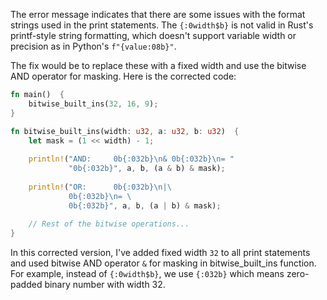 The error message indicates that there are some issues with the format strings used in the print statements. The `{:0width$b}` is not valid in Rust's printf-style string formatting, which doesn't support variable width or precision as in Python's `f"{value:08b}"`.

The fix would be to replace these with a fixed width and use the bitwise AND operator for masking. Here is the corrected code:

```rs
fn main()  {
    bitwise_built_ins(32, 16, 9);
}

fn bitwise_built_ins(width: u32, a: u32, b: u32)  {
    let mask = (1 << width) - 1;
    
    println!("AND:     0b{:032b}\n& 0b{:032b}\n= "
             "0b{:032b}", a, b, (a & b) & mask);
    
    println!("OR:      0b{:032b}\n|\
             0b{:032b}\n= \
             0b{:032b}", a, b, (a | b) & mask);
            
    // Rest of the bitwise operations...
}
```

In this corrected version, I've added fixed width `32` to all print statements and used bitwise AND operator `&` for masking in bitwise_built_ins function. For example, instead of `{:0width$b}`, we use `{:032b}` which means zero-padded binary number with width 32.

